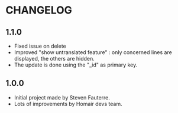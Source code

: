 # CHANGELOG

## 1.1.0
- Fixed issue on delete
- Improved "show untranslated feature" : only concerned lines are displayed, the others are hidden.
- The update is done using the "_id" as primary key.

## 1.0.0
- Initial project made by Steven Fauterre.
- Lots of improvements by Homair devs team.
